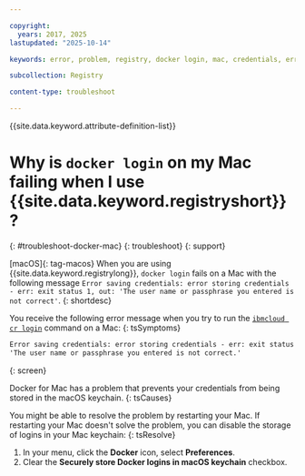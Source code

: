 ```yaml
---

copyright:
  years: 2017, 2025
lastupdated: "2025-10-14"

keywords: error, problem, registry, docker login, mac, credentials, error saving credentials, error storing credentials, user name or passphrase you entered is not correct

subcollection: Registry

content-type: troubleshoot

---
```


{{site.data.keyword.attribute-definition-list}}

# Why is `docker login` on my Mac failing when I use {{site.data.keyword.registryshort}}?
{: #troubleshoot-docker-mac}
{: troubleshoot}
{: support}

[macOS]{: tag-macos} When you are using {{site.data.keyword.registrylong}}, `docker login` fails on a Mac with the following message `Error saving credentials: error storing credentials - err: exit status 1, out: 'The user name or passphrase you entered is not correct'`.
{: shortdesc}

You receive the following error message when you try to run the [`ibmcloud cr login`](/docs/Registry?topic=Registry-containerregcli#bx_cr_login) command on a Mac:
{: tsSymptoms}

```txt
Error saving credentials: error storing credentials - err: exit status 1, out:
'The user name or passphrase you entered is not correct.'
```
{: screen}

Docker for Mac has a problem that prevents your credentials from being stored in the macOS keychain.
{: tsCauses}

You might be able to resolve the problem by restarting your Mac. If restarting your Mac doesn't solve the problem, you can disable the storage of logins in your Mac keychain:
{: tsResolve}

1. In your menu, click the **Docker** icon, select **Preferences**.
2. Clear the **Securely store Docker logins in macOS keychain** checkbox.

